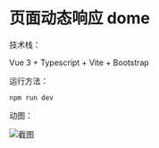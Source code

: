 # 页面动态响应 dome

技术栈： 

Vue 3 + Typescript + Vite + Bootstrap

运行方法：
```
npm run dev
```

动图：

<img src="/mov1.gif" alt="截图" title="截图" style="">


